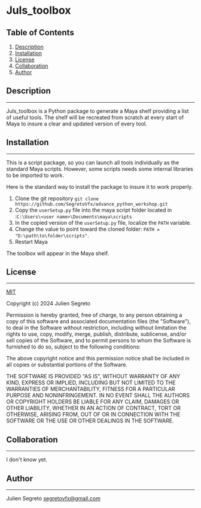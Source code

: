 # Juls_toolbox

## Table of Contents
1. [Description](#description)
2. [Installation](#installation)
3. [License](#license)
4. [Collaboration](#collaboration)
5. [Author](#author)

## Description
***
Juls_toolbox is a Python package to generate a Maya shelf providing a list of useful tools. 
The shelf will be recreated from scratch at every start of Maya to insure a clear and updated version of every tool.

## Installation
***
This is a script package, so you can launch all tools individually as the 
standard Maya scripts. However, some scripts needs some internal libraries 
to be imported to work.

Here is the standard way to install the package to insure it to work properly.

1. Clone the git repository ```git clone https://github.com/SegretoVfx/advance_python_workshop.git```
2. Copy the ```userSetup.py``` file into the maya script folder located in :```C:\Users\<user name>\Documents\maya\scripts```
3. In the copied version of the ```userSetup.py``` file, localize the 
   ```PATH``` variable.
4. Change the value to point toward the cloned folder:
```PATH = "D:\path\to\folder\scripts"```.
5. Restart Maya

The toolbox will appear in the Maya shelf.

## License
***
[MIT](https://choosealicense.com/licenses/mit/)

Copyright (c) 2024 Julien Segreto 

Permission is hereby granted, free of charge, to any person obtaining a copy
of this software and associated documentation files (the "Software"), to deal
in the Software without restriction, including without limitation the rights
to use, copy, modify, merge, publish, distribute, sublicense, and/or sell
copies of the Software, and to permit persons to whom the Software is
furnished to do so, subject to the following conditions:

The above copyright notice and this permission notice shall be included in all
copies or substantial portions of the Software.

THE SOFTWARE IS PROVIDED "AS IS", WITHOUT WARRANTY OF ANY KIND, EXPRESS OR
IMPLIED, INCLUDING BUT NOT LIMITED TO THE WARRANTIES OF MERCHANTABILITY,
FITNESS FOR A PARTICULAR PURPOSE AND NONINFRINGEMENT. IN NO EVENT SHALL THE
AUTHORS OR COPYRIGHT HOLDERS BE LIABLE FOR ANY CLAIM, DAMAGES OR OTHER
LIABILITY, WHETHER IN AN ACTION OF CONTRACT, TORT OR OTHERWISE, ARISING FROM,
OUT OF OR IN CONNECTION WITH THE SOFTWARE OR THE USE OR OTHER DEALINGS IN THE
SOFTWARE.

## Collaboration
***
I don't know yet.

## Author
***
Julien Segreto
segretovfx@gmail.com


